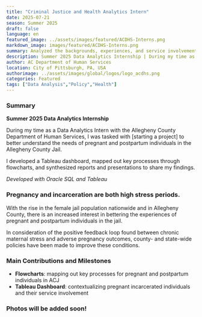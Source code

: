 ```yaml
---
title: "Criminal Justice and Health Analytics Intern"
date: 2025-07-21
season: Summer 2025
draft: false
language: en
featured_image: ../assets/images/featured/ACDHS-Interns.png
markdown_image: images/featured/ACDHS-Interns.png
summary: Analyzed the backgrounds, experiences, and service involvement of incarcerated women to understand maternal health in corrections, utilizing SQL and Tableau for data extraction and visualization.
description: Summer 2025 Data Analytics Internship | During my time as a Data Analytics Intern with the Allegheny County Department of Human Services, I was tasked with an exploratory project to better understand the needs of pregnant and postpartum individuals in the Allegheny County Jail. I developed a Tableau dashboard, mapped out key processes through flowcharts, and synthesized reports and presentations to share my findings.
author: AC Department of Human Services
location: City of Pittsburgh, PA, USA
authorimage: ../assets/images/global/logos/logo_acdhs.png
categories: Featured
tags: ["Data Analysis","Policy","Health"]
---
```


### Summary

**Summer 2025 Data Analytics Internship**

During my time as a Data Analytics Intern with the Allegheny County Department of Human Services, I was tasked with [starting a project] to better understand the needs of pregnant and postpartum individuals in the Allegheny County Jail.

I developed a Tableau dashboard, mapped out key processes through flowcharts, and synthesized reports and presentations to share my findings.

*Developed with Oracle SQL and Tableau*

### Pregnancy and incarceration are both high stress periods.

With the rise in the female jail population nationwide and in Allegheny County, there is an increased interest in bettering the experiences of pregnant and postpartum individuals in the jail.

In consideration of the positive feedback loop found between chronic maternal stress and adverse pregnancy outcomes, county- and state-wide policies have been made to improve these conditions.

### Main Contributions and Milestones
- **Flowcharts**: mapping out key processes for pregnant and postpartum individuals in ACJ
- **Tableau Dashboard**: contextualizing pregnant incarcerated individuals and their service involvement

### Photos will be added soon!